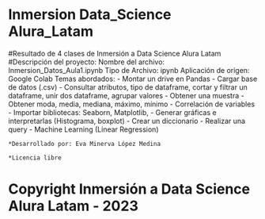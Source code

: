 # Inmersion Data_Science Alura_Latam
 #Resultado de 4 clases de Inmersión a Data Science Alura Latam
 	#Descripción del proyecto:
	Nombre del archivo: Inmersion_Datos_Aula1.ipynb
	Tipo de Archivo: ipynb
	Aplicación de origen: Google Colab
	Temas abordados:
	- Montar un drive en Pandas
	- Cargar base de datos (.csv)
	- Consultar atributos, tipo de dataframe, cortar y filtrar un dataframe, unir dos dataframe, agrupar valores
	- Obtener una muestra
	- Obtener moda, media, mediana, máximo, mínimo
	- Correlación de variables
	- Importar bibliotecas: Seaborn, Matplotlib, 
	- Generar gráficas e interpretarlas (Histograma, boxplot)
	- Crear un diccionario
	- Realizar una query
	- Machine Learning (Linear Regression)
	
	*Desarrollado por: Eva Minerva López Medina
	
	*Licencia libre
	
 # Copyright  Inmersión a Data Science Alura Latam - 2023
